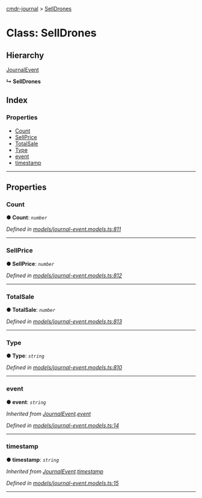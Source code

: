 [cmdr-journal](../README.md) > [SellDrones](../classes/selldrones.md)



# Class: SellDrones

## Hierarchy


 [JournalEvent](journalevent.md)

**↳ SellDrones**







## Index

### Properties

* [Count](selldrones.md#count)
* [SellPrice](selldrones.md#sellprice)
* [TotalSale](selldrones.md#totalsale)
* [Type](selldrones.md#type)
* [event](selldrones.md#event)
* [timestamp](selldrones.md#timestamp)



---
## Properties
<a id="count"></a>

###  Count

**●  Count**:  *`number`* 

*Defined in [models/journal-event.models.ts:811](https://github.com/chrisbruford/cmdr-journal/blob/5b08b7d/src/models/journal-event.models.ts#L811)*





___

<a id="sellprice"></a>

###  SellPrice

**●  SellPrice**:  *`number`* 

*Defined in [models/journal-event.models.ts:812](https://github.com/chrisbruford/cmdr-journal/blob/5b08b7d/src/models/journal-event.models.ts#L812)*





___

<a id="totalsale"></a>

###  TotalSale

**●  TotalSale**:  *`number`* 

*Defined in [models/journal-event.models.ts:813](https://github.com/chrisbruford/cmdr-journal/blob/5b08b7d/src/models/journal-event.models.ts#L813)*





___

<a id="type"></a>

###  Type

**●  Type**:  *`string`* 

*Defined in [models/journal-event.models.ts:810](https://github.com/chrisbruford/cmdr-journal/blob/5b08b7d/src/models/journal-event.models.ts#L810)*





___

<a id="event"></a>

###  event

**●  event**:  *`string`* 

*Inherited from [JournalEvent](journalevent.md).[event](journalevent.md#event)*

*Defined in [models/journal-event.models.ts:14](https://github.com/chrisbruford/cmdr-journal/blob/5b08b7d/src/models/journal-event.models.ts#L14)*





___

<a id="timestamp"></a>

###  timestamp

**●  timestamp**:  *`string`* 

*Inherited from [JournalEvent](journalevent.md).[timestamp](journalevent.md#timestamp)*

*Defined in [models/journal-event.models.ts:15](https://github.com/chrisbruford/cmdr-journal/blob/5b08b7d/src/models/journal-event.models.ts#L15)*





___


